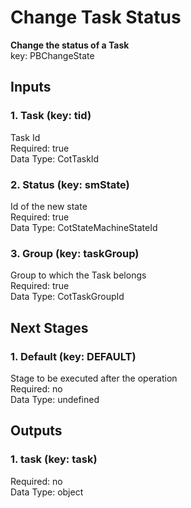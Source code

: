 # Change Task Status  
**Change the status of a Task**  
key: PBChangeState  
## Inputs  
### 1. Task (key: tid)  
Task Id  
Required: true  
Data Type: CotTaskId   
### 2. Status (key: smState)  
Id of the new state  
Required: true  
Data Type: CotStateMachineStateId   
### 3. Group (key: taskGroup)  
Group to which the Task belongs  
Required: true  
Data Type: CotTaskGroupId   
## Next Stages  
### 1. Default (key: DEFAULT)  
Stage to be executed after the operation  
Required: no  
Data Type: undefined   
## Outputs  
### 1. task (key: task)  
  
Required: no  
Data Type: object 